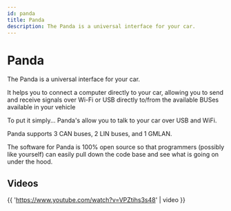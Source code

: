 ```yaml
---
id: panda
title: Panda
description: The Panda is a universal interface for your car.
---
```

# Panda

The Panda is a universal interface for your car.

It helps you to connect a computer directly to your car, allowing you to send and receive signals over Wi-Fi or USB directly to/from the available BUSes available in your vehicle

To put it simply... Panda's allow you to talk to your car over USB and WiFi. 

Panda supports 3 CAN buses, 2 LIN buses, and 1 GMLAN. 

The software for Panda is 100% open source so that programmers (possibly like yourself) can easily pull down the code base and see what is going on under the hood.

## Videos

{{ 'https://www.youtube.com/watch?v=VPZtihs3s48' | video }}